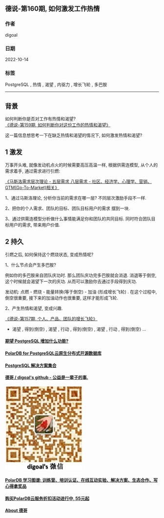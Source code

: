 ## 德说-第160期, 如何激发工作热情  
        
### 作者        
digoal        
        
### 日期        
2022-10-14        
        
### 标签        
PostgreSQL , 热情 , 渴望 , 内驱力 , 增长飞轮 , 多巴胺          
        
----        
        
## 背景        
    
如何判断你是否对工作有热情和渴望?  
[《德说-第159期, 如何判断你对这份工作的热情和渴望》](../202210/20221014_02.md)    
  
这一篇信息想思考一下在缺乏热情和渴望的情况下, 如何激发热情和渴望?  
  
## 1 激发
万事开头难, 就像发动机点火的时候需要高压高温一样, 根据供需连模型, 从个人的需求着手, 通过需求进行引燃:   
  
[《马斯洛需求层次理论 - 五层需求 八层需求 - 社区、经济学、心理学、营销、GTM(Go-To-Market)相关》](../202103/20210310_01.md)    
  
1、通过马斯洛理论, 分析你当前的需求在哪一层? 不同层次激励手段不一样.    
  
2、把你的个人需求、团队的目标、团队目标用户的需求 摆到一块.   
  
3、通过供需连模型分析做什么事情能满足你和团队的共同目标. 同时符合团队目标用户的需求, 带来用户价值.   
  
## 2 持久 
引燃之后, 如何保持这个燃烧状态, 变成热情呢?   
  
1、什么节点会产生多巴胺?   
  
例如你的多巴胺来自团队庆功时. 那么团队庆功完多巴胺就会消退. 消退等于倒空, 这个时候就会渴望下一次的庆功. 从而可以激励你去通过手段得到庆功.    
  
发动机: 点燃 - 燃烧 - 能量转换(等于倒空) - 加油 (形成增长飞轮) . 在这个过程中, 倒空很重要, 接下来的加油动作也很重要, 这样才能形成飞轮.   
  
2、产生热情和渴望, 变成兴趣.   
  
[《德说-第157期, 个人、产品、团队的增长飞轮》](../202210/20221007_03.md)    
  
- 渴望 , 得到(倒空) , 渴望 , 行动 , 得到(倒空) , 渴望 , 行动 , 得到(倒空) ...   
  
  
  
  
#### [期望 PostgreSQL 增加什么功能?](https://github.com/digoal/blog/issues/76 "269ac3d1c492e938c0191101c7238216")
  
  
#### [PolarDB for PostgreSQL云原生分布式开源数据库](https://github.com/ApsaraDB/PolarDB-for-PostgreSQL "57258f76c37864c6e6d23383d05714ea")
  
  
#### [PostgreSQL 解决方案集合](https://yq.aliyun.com/topic/118 "40cff096e9ed7122c512b35d8561d9c8")
  
  
#### [德哥 / digoal's github - 公益是一辈子的事.](https://github.com/digoal/blog/blob/master/README.md "22709685feb7cab07d30f30387f0a9ae")
  
  
![digoal's wechat](../pic/digoal_weixin.jpg "f7ad92eeba24523fd47a6e1a0e691b59")
  
  
#### [PolarDB 学习图谱: 训练营、培训认证、在线互动实验、解决方案、生态合作、写心得拿奖品](https://www.aliyun.com/database/openpolardb/activity "8642f60e04ed0c814bf9cb9677976bd4")
  
  
#### [购买PolarDB云服务折扣活动进行中, 55元起](https://www.aliyun.com/activity/new/polardb-yunparter?userCode=bsb3t4al "e0495c413bedacabb75ff1e880be465a")
  
  
#### [About 德哥](https://github.com/digoal/blog/blob/master/me/readme.md "a37735981e7704886ffd590565582dd0")
  
